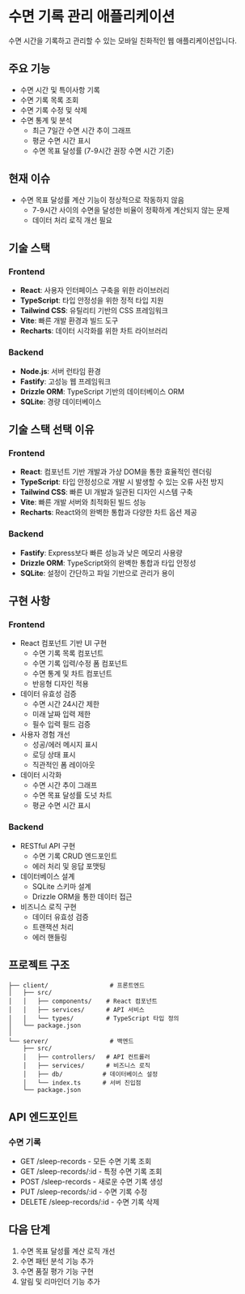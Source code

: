 # 수면 기록 관리 애플리케이션

수면 시간을 기록하고 관리할 수 있는 모바일 친화적인 웹 애플리케이션입니다.

## 주요 기능

- 수면 시간 및 특이사항 기록
- 수면 기록 목록 조회
- 수면 기록 수정 및 삭제
- 수면 통계 및 분석
  - 최근 7일간 수면 시간 추이 그래프
  - 평균 수면 시간 표시
  - 수면 목표 달성률 (7-9시간 권장 수면 시간 기준)

## 현재 이슈

- 수면 목표 달성률 계산 기능이 정상적으로 작동하지 않음
  - 7-9시간 사이의 수면을 달성한 비율이 정확하게 계산되지 않는 문제
  - 데이터 처리 로직 개선 필요

## 기술 스택

### Frontend
- **React**: 사용자 인터페이스 구축을 위한 라이브러리
- **TypeScript**: 타입 안정성을 위한 정적 타입 지원
- **Tailwind CSS**: 유틸리티 기반의 CSS 프레임워크
- **Vite**: 빠른 개발 환경과 빌드 도구
- **Recharts**: 데이터 시각화를 위한 차트 라이브러리

### Backend
- **Node.js**: 서버 런타임 환경
- **Fastify**: 고성능 웹 프레임워크
- **Drizzle ORM**: TypeScript 기반의 데이터베이스 ORM
- **SQLite**: 경량 데이터베이스

## 기술 스택 선택 이유

### Frontend
- **React**: 컴포넌트 기반 개발과 가상 DOM을 통한 효율적인 렌더링
- **TypeScript**: 타입 안정성으로 개발 시 발생할 수 있는 오류 사전 방지
- **Tailwind CSS**: 빠른 UI 개발과 일관된 디자인 시스템 구축
- **Vite**: 빠른 개발 서버와 최적화된 빌드 성능
- **Recharts**: React와의 완벽한 통합과 다양한 차트 옵션 제공

### Backend
- **Fastify**: Express보다 빠른 성능과 낮은 메모리 사용량
- **Drizzle ORM**: TypeScript와의 완벽한 통합과 타입 안정성
- **SQLite**: 설정이 간단하고 파일 기반으로 관리가 용이

## 구현 사항

### Frontend
- React 컴포넌트 기반 UI 구현
  - 수면 기록 목록 컴포넌트
  - 수면 기록 입력/수정 폼 컴포넌트
  - 수면 통계 및 차트 컴포넌트
  - 반응형 디자인 적용
- 데이터 유효성 검증
  - 수면 시간 24시간 제한
  - 미래 날짜 입력 제한
  - 필수 입력 필드 검증
- 사용자 경험 개선
  - 성공/에러 메시지 표시
  - 로딩 상태 표시
  - 직관적인 폼 레이아웃
- 데이터 시각화
  - 수면 시간 추이 그래프
  - 수면 목표 달성률 도넛 차트
  - 평균 수면 시간 표시

### Backend
- RESTful API 구현
  - 수면 기록 CRUD 엔드포인트
  - 에러 처리 및 응답 포맷팅
- 데이터베이스 설계
  - SQLite 스키마 설계
  - Drizzle ORM을 통한 데이터 접근
- 비즈니스 로직 구현
  - 데이터 유효성 검증
  - 트랜잭션 처리
  - 에러 핸들링

## 프로젝트 구조

```
├── client/                 # 프론트엔드
│   ├── src/
│   │   ├── components/    # React 컴포넌트
│   │   ├── services/      # API 서비스
│   │   └── types/         # TypeScript 타입 정의
│   └── package.json
│
└── server/                 # 백엔드
    ├── src/
    │   ├── controllers/   # API 컨트롤러
    │   ├── services/      # 비즈니스 로직
    │   ├── db/           # 데이터베이스 설정
    │   └── index.ts      # 서버 진입점
    └── package.json
```

## API 엔드포인트

### 수면 기록
- GET /sleep-records - 모든 수면 기록 조회
- GET /sleep-records/:id - 특정 수면 기록 조회
- POST /sleep-records - 새로운 수면 기록 생성
- PUT /sleep-records/:id - 수면 기록 수정
- DELETE /sleep-records/:id - 수면 기록 삭제

## 다음 단계
1. 수면 목표 달성률 계산 로직 개선
2. 수면 패턴 분석 기능 추가
3. 수면 품질 평가 기능 구현
4. 알림 및 리마인더 기능 추가
